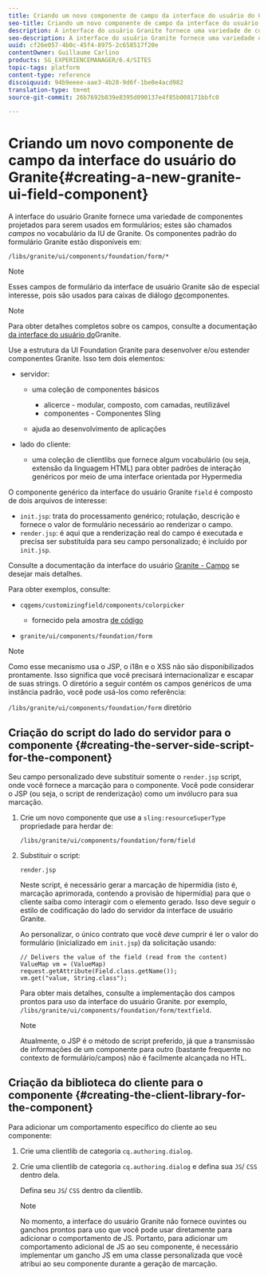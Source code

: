 ```yaml
---
title: Criando um novo componente de campo da interface do usuário do Granite
seo-title: Criando um novo componente de campo da interface do usuário do Granite
description: A interface do usuário Granite fornece uma variedade de componentes projetados para serem usados em formulários, chamados de campos
seo-description: A interface do usuário Granite fornece uma variedade de componentes projetados para serem usados em formulários, chamados de campos
uuid: cf26e057-4b0c-45f4-8975-2c658517f20e
contentOwner: Guillaume Carlino
products: SG_EXPERIENCEMANAGER/6.4/SITES
topic-tags: platform
content-type: reference
discoiquuid: 94b9eeee-aae3-4b28-9d6f-1be0e4acd982
translation-type: tm+mt
source-git-commit: 26b7692b839e8395d090137e4f85b008171bbfc0

---
```



# Criando um novo componente de campo da interface do usuário do Granite{#creating-a-new-granite-ui-field-component}

A interface do usuário Granite fornece uma variedade de componentes projetados para serem usados em formulários; estes são chamados *campos* no vocabulário da IU de Granite. Os componentes padrão do formulário Granite estão disponíveis em:

`/libs/granite/ui/components/foundation/form/*`

>[!NOTE]
>
>Esses campos de formulário da interface de usuário Granite são de especial interesse, pois são usados para caixas de diálogo [de](/help/sites-developing/developing-components.md)componentes.

>[!NOTE]
>
>Para obter detalhes completos sobre os campos, consulte a documentação [da interface do usuário do](https://helpx.adobe.com/experience-manager/6-4/sites/developing/using/reference-materials/granite-ui/api/index.html)Granite.

Use a estrutura da UI Foundation Granite para desenvolver e/ou estender componentes Granite. Isso tem dois elementos:

* servidor:

   * uma coleção de componentes básicos

      * alicerce - modular, composto, com camadas, reutilizável
      * componentes - Componentes Sling
   * ajuda ao desenvolvimento de aplicações


* lado do cliente:

   * uma coleção de clientlibs que fornece algum vocabulário (ou seja, extensão da linguagem HTML) para obter padrões de interação genéricos por meio de uma interface orientada por Hypermedia

O componente genérico da interface do usuário Granite `field` é composto de dois arquivos de interesse:

* `init.jsp`: trata do processamento genérico; rotulação, descrição e fornece o valor de formulário necessário ao renderizar o campo.
* `render.jsp`: é aqui que a renderização real do campo é executada e precisa ser substituída para seu campo personalizado; é incluído por `init.jsp`.

Consulte a documentação da interface do usuário [Granite - Campo](https://helpx.adobe.com/experience-manager/6-4/sites/developing/using/reference-materials/granite-ui/api/jcr_root/libs/granite/ui/components/foundation/form/field/index.html) se desejar mais detalhes.

Para obter exemplos, consulte:

* `cqgems/customizingfield/components/colorpicker`

   * fornecido pela amostra [de código](/help/sites-developing/developing-components-samples.md#code-sample-how-to-customize-dialog-fields)

* `granite/ui/components/foundation/form`

>[!NOTE]
>
>Como esse mecanismo usa o JSP, o i18n e o XSS não são disponibilizados prontamente. Isso significa que você precisará internacionalizar e escapar de suas strings. O diretório a seguir contém os campos genéricos de uma instância padrão, você pode usá-los como referência:
>
>`/libs/granite/ui/components/foundation/form` diretório

## Criação do script do lado do servidor para o componente {#creating-the-server-side-script-for-the-component}

Seu campo personalizado deve substituir somente o `render.jsp` script, onde você fornece a marcação para o componente. Você pode considerar o JSP (ou seja, o script de renderização) como um invólucro para sua marcação.

1. Crie um novo componente que use a `sling:resourceSuperType` propriedade para herdar de:

   `/libs/granite/ui/components/foundation/form/field`

1. Substituir o script:

   `render.jsp`

   Neste script, é necessário gerar a marcação de hipermídia (isto é, marcação aprimorada, contendo a provisão de hipermídia) para que o cliente saiba como interagir com o elemento gerado. Isso deve seguir o estilo de codificação do lado do servidor da interface de usuário Granite.

   Ao personalizar, o único contrato que você *deve* cumprir é ler o valor do formulário (inicializado em `init.jsp`) da solicitação usando:

   ```
   // Delivers the value of the field (read from the content)
   ValueMap vm = (ValueMap) request.getAttribute(Field.class.getName());
   vm.get("value, String.class"); 
   ```

   Para obter mais detalhes, consulte a implementação dos campos prontos para uso da interface do usuário Granite. por exemplo, `/libs/granite/ui/components/foundation/form/textfield`.

   >[!NOTE]
   >
   >Atualmente, o JSP é o método de script preferido, já que a transmissão de informações de um componente para outro (bastante frequente no contexto de formulário/campos) não é facilmente alcançada no HTL.

## Criação da biblioteca do cliente para o componente {#creating-the-client-library-for-the-component}

Para adicionar um comportamento específico do cliente ao seu componente:

1. Crie uma clientlib de categoria `cq.authoring.dialog`.
1. Crie uma clientlib de categoria `cq.authoring.dialog` e defina sua `JS`/ `CSS` dentro dela.

   Defina seu `JS`/ `CSS` dentro da clientlib.

   >[!NOTE]
   >
   >No momento, a interface do usuário Granite não fornece ouvintes ou ganchos prontos para uso que você pode usar diretamente para adicionar o comportamento de JS. Portanto, para adicionar um comportamento adicional de JS ao seu componente, é necessário implementar um gancho JS em uma classe personalizada que você atribui ao seu componente durante a geração de marcação.

